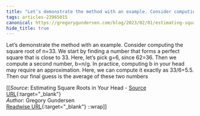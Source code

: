 ```yaml
---
title: "Let’s demonstrate the method with an example. Consider computing the ..."
tags: articles-23965015
canonical: https://gregorygundersen.com/blog/2023/02/01/estimating-square-roots/
hide_title: true
---
```


Let’s demonstrate the method with an example. Consider computing the square root of n=33. We start by finding a number that forms a perfect square that is close to 33. Here, let’s pick g=6, since 62=36. Then we compute a second number, b=n/g. In practice, computing b in your head may require an approximation. Here, we can compute it exactly as 33/6=5.5. Then our final guess is the average of these two numbers


[[_Source_: Estimating Square Roots in Your Head - [Source URL](https://gregorygundersen.com/blog/2023/02/01/estimating-square-roots/){:target="_blank"}<br>
_Author_: Gregory Gundersen<br>
[Readwise URL](https://readwise.io/open/468434421){:target="_blank"}
::wrap]]